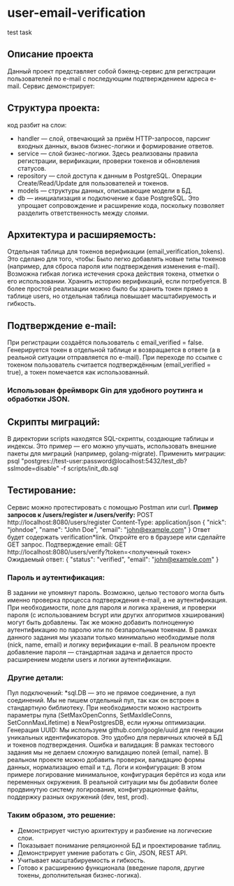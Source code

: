 # user-email-verification

test task

## Описание проекта

Данный проект представляет собой бэкенд-сервис для регистрации пользователей по e-mail с последующим подтверждением адреса e-mail. Сервис демонстрирует:

## Структура проекта:

код разбит на слои:

- handler — слой, отвечающий за приём HTTP-запросов, парсинг входных данных, вызов бизнес-логики и формирование ответов.
- service — слой бизнес-логики. Здесь реализованы правила регистрации, верификации, проверки токенов и обновления статусов.
- repository — слой доступа к данным в PostgreSQL. Операции Create/Read/Update для пользователей и токенов.
- models — структуры данных, описывающие модели в БД.
- db — инициализация и подключение к базе PostgreSQL.
  Это упрощает сопровождение и расширение кода, поскольку позволяет разделить ответственность между слоями.

## Архитектура и расширяемость:

Отдельная таблица для токенов верификации (email_verification_tokens). Это сделано для того, чтобы:
Было легко добавлять новые типы токенов (например, для сброса пароля или подтверждения изменения e-mail).
Возможна гибкая логика истечения срока действия токена, отметки о его использовании.
Хранить историю верификаций, если потребуется.
В более простой реализации можно было бы хранить токен прямо в таблице users, но отдельная таблица повышает масштабируемость и гибкость.

## Подтверждение e-mail:

При регистрации создаётся пользователь с email_verified = false.
Генерируется токен в отдельной таблице и возвращается в ответе (а в реальной ситуации отправляется по e-mail).
При переходе по ссылке с токеном пользователь считается подтверждённым (email_verified = true), а токен помечается как использованный.

### Использован фреймворк Gin для удобного роутинга и обработки JSON.

## Скрипты миграций:

В директории scripts находятся SQL-скрипты, создающие таблицы и индексы. Это пример — его можно улучшать, использовать внешние пакеты для миграций (например, golang-migrate).
Применить миграции:
psql "postgres://test-user:password@localhost:5432/test_db?sslmode=disable" -f scripts/init_db.sql

## Тестирование:

Сервис можно протестировать с помощью Postman или curl.
**Пример запросов к /users/register и /users/verify:**
POST http://localhost:8080/users/register
Content-Type: application/json
{
"nick": "johndoe",
"name": "John Doe",
"email": "john@example.com"
}
Ответ будет содержать verification\*link. Откройте его в браузере или сделайте GET запрос.
Подтверждение email:
GET http://localhost:8080/users/verify?token=<полученный токен>
Ожидаемый ответ:
{
"status": "verified",
"email": "john@example.com"
}

### Пароль и аутентификация:

В задании не упомянут пароль. Возможно, целью тестового могла быть именно проверка процесса подтверждения e-mail, а не аутентификация.
При необходимости, поле для пароля и логика хранения, и проверки пароля (с использованием bcrypt или других алгоритмов хэширования) могут быть добавлены. Так же можно добавить полноценную аутентификацию по паролю или по безпарольным токенам.
В рамках данного задания мы указали только минимально необходимые поля (nick, name, email) и логику верификации e-mail. В реальном проекте добавление пароля — стандартная задача и делается просто расширением модели users и логики аутентификации.

### Другие детали:

Пул подключений: \*sql.DB — это не прямое соединение, а пул соединений. Мы не пишем отдельный пул, так как он встроен в стандартную библиотеку. При необходимости можно настроить параметры пула (SetMaxOpenConns, SetMaxIdleConns, SetConnMaxLifetime) в NewPostgresDB, если нужны оптимизации.
Генерация UUID: Мы используем github.com/google/uuid для генерации уникальных идентификаторов. Это удобно для первичных ключей в БД и токенов подтверждения.
Ошибка и валидация: В рамках тестового задания мы не делаем сложную валидацию полей (email, name). В реальном проекте можно добавить проверки, валидацию формы данных, нормализацию email и т.д.
Логи и конфигурация: В этом примере логирование минимальное, конфигурация берётся из кода или переменных окружения. В реальной ситуации мы бы добавили более продвинутую систему логирования, конфигурационные файлы, поддержку разных окружений (dev, test, prod).

### Таким образом, это решение:

- Демонстрирует чистую архитектуру и разбиение на логические слои.
- Показывает понимание реляционной БД и проектирование таблиц.
- Демонстрирует умение работать с Gin, JSON, REST API.
- Учитывает масштабируемость и гибкость.
- Готово к расширению функционала (введение пароля, другие токены, дополнительная бизнес-логика).

